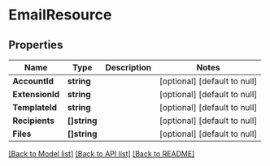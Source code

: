 # EmailResource

## Properties
Name | Type | Description | Notes
------------ | ------------- | ------------- | -------------
**AccountId** | **string** |  | [optional] [default to null]
**ExtensionId** | **string** |  | [optional] [default to null]
**TemplateId** | **string** |  | [optional] [default to null]
**Recipients** | **[]string** |  | [optional] [default to null]
**Files** | **[]string** |  | [optional] [default to null]

[[Back to Model list]](../README.md#documentation-for-models) [[Back to API list]](../README.md#documentation-for-api-endpoints) [[Back to README]](../README.md)


